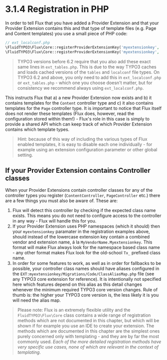 3.1.4 Registration in PHP
=========================

In order to tell Flux that you have added a Provider Extension and that your Provider Extension contains this and that type of template files (e.g. Page and Content templates) you use a small piece of PHP code:

```php
// ext_localconf.php
\FluidTYPO3\Flux\Core::registerProviderExtensionKey('myextensionkey', 'Content');
\FluidTYPO3\Flux\Core::registerProviderExtensionKey('myextensionkey', 'Page');
```

> TYPO3 versions before 6.2 require that you also add these exact same lines in `ext_tables.php`. This is due to the way TYPO3 caches and loads cached versions of the `tables` and `localconf` file types. On TYPO3 6.2 and above, you only need to add this in `ext_localconf.php` or `ext_tables.php` - which one you choose doesn't matter, but for consistency we recommend always using `ext_localconf.php`.

This instructs Flux that a) a new Provider Extension now exists and b) it contains templates for the `Content` controller type and c) it also contains templates for the `Page` controller type. It is important to notice that Flux itself does not render these templates (Flux does, however, read the configuration stored within them!) - Flux's role in this case is simply to provide a shared API which can keep track of which Provider Extension contains which template types.

> Hint: because of this way of including the various types of Flux enabled templates, it is easy to disable each one individually - for example using an extension configuration parameter or other global setting.

## If your Provider Extension contains Controller classes

When your Provider Extensions contain controller classes for any of the controller types you register (`ContentController`, `PageController` etc.) there are a few things you must also be aware of. These are:

1. Flux will detect this controller by checking if the expected class name exists. This means you do not need to configure access to the controller in any way - Flux will handle this for you.
2. If your Provider Extension uses PHP namespaces (which it should) then your `myextensionkey` paramater in the registration examples above, should instead of the lowercase extension key contain a combined vendor and extension name, á la `MyVendorName.Myextensionkey`. This format will make Flux always look for the namespace based class name - any other format makes Flux look for the old-school `Tx_` prefixed class name.
3. In order for some features to work, as well as in order for fallbacks to be possible, your controller class names should have aliases configured in the `EXT:myextensionkey/Migrations/Code/ClassAliasMap.php` file (see any TYPO3 core extension for reference). It is intentionally not specified here which features depend on this alias as this detail changes whenever the minimum required TYPO3 core version changes. Rule of thumb is: the higher your TYPO3 core version is, the less likely it is you will need the alias map.

> Please note: Flux is an extremely flexible utility and the `FluidTYPO3\Flux\Core` class contains a wide range of registration methods which are not documented in this chapter, but which will be shown if for example you use an IDE to create your extension. The methods which are documented in this chapter are the simplest ones purely concerned only with templating - and they are by far the most commonly used. *Each of the more detailed registration methods have very specific use cases, none of which are relevant in the context of templating*.
